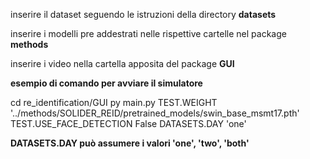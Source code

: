 inserire il dataset seguendo le istruzioni della directory **datasets**

inserire i modelli pre addestrati nelle rispettive cartelle nel package **methods**

inserire i video nella cartella apposita del package **GUI**


**esempio di comando per avviare il simulatore**

cd re_identification/GUI
py main.py TEST.WEIGHT '../methods/SOLIDER_REID/pretrained_models/swin_base_msmt17.pth' TEST.USE_FACE_DETECTION False DATASETS.DAY 'one'



**DATASETS.DAY può assumere i valori 'one', 'two', 'both'**
